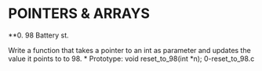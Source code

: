 # POINTERS & ARRAYS
**0. 98 Battery st.

Write a function that takes a pointer to an int as parameter and updates the value it points to to 98.
	* Prototype: void reset_to_98(int *n);
0-reset_to_98.c
